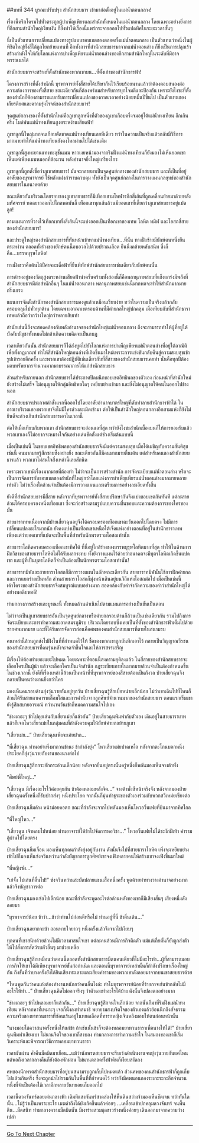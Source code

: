 ##บทที่ 344 บูรณะปรับปรุง
สำนักสยบธาร เข้ามาก่อตั้งอยู่ในแม่น้ำตอนกลาง!

เรื่องนี้ครึกโครมไปทั่วตระกูลผู้บำเพ็ญเพียรและสำนักทั้งหมดในแม่น้ำตอนกลาง โดยเฉพาะอย่างยิ่งการที่อีกสามสำนักใหญ่เงียบงัน ก็ยิ่งทำให้เรื่องนี้แพร่กระจายออกไปทั่วแปดทิศในระยะเวลาสั้นๆ

นี่เป็นตัวแทนการเปลี่ยนแปลงทางรูปแบบขอบเขตของตลอดทั้งแม่น้ำตอนกลาง เป็นตัวแทนว่าหนึ่งในผู้พิชิตใหญ่ทั้งสี่ได้ถูกโยกย้ายแทนที่ อีกทั้งการที่สำนักสยบธารมาจากแม่น้ำตอนล่าง ก็ยิ่งเป็นการปลุกเร้าสร้างกำลังใจให้กับโลกแห่งการบำเพ็ญเพียรแม่น้ำตอนล่างของอีกสามสำนักใหญ่ในระดับที่มิอาจพรรณนาได้

สำนักสยบธารจะสร้างที่ตั้งสำนักของพวกเขาบน...ที่ตั้งเก่าของสำนักธารฟ้า!

โครงการสร้างที่ตั้งสำนักนี้ บุรพาจารย์ทั้งสี่สายได้ปรึษากันไว้เรียบร้อยนานแล้วว่าต้องตอบสนองต่อความต้องการของทั้งสี่สาย ขณะเดียวกันก็ต้องพร้อมสำหรับการบุกโจมตีและป้องกัน เพราะยังไงซะที่ตั้งของสำนักก็ต้องสามารถแบกรับการเปลี่ยนแปลงของกาลเวลาอย่างน้อยหมื่นปีขึ้นไป เป็นตัวแทนของเกียรติยศและความรุ่งโรจน์ของสำนักสยบธาร!

จุดศูนย์กลางของที่ตั้งสำนักใหม่คือภูเขาลูกหนึ่งที่ตัวของภูเขาเกือบครึ่งจมอยู่ใต้แม่น้ำทงเทียน อีกเกินครึ่ง โผล่พ้นแม่น้ำทงเทียนสูงตระหง่านเสียดฟ้า!

ภูเขาลูกนี้ใหญ่มากจนเกือบตัดขาดแม่น้ำทงเทียนเลยทีเดียว ทว่าในความเป็นจริงแล้วกลับมีวิธีการมากมายทำให้แม่น้ำทงเทียนยังคงไหลผ่านไปได้เช่นเดิม

ภูเขาลูกนี้สูงทะยานแทงทะลุชั้นเมฆ หากเงยหน้ามองจากริมฝั่งแม่น้ำทงเทียนก็ยังมองไม่เห็นยอดเขา เห็นแค่เพียงเมฆหมอกที่ล้อมวน พลังอำนาจยิ่งใหญ่เกรียงไกร

ภูเขาลูกนี้ถูกตั้งชื่อว่าภูเขาสยบธาร! มันจะกลายมาเป็นจุดศูนย์กลางของสำนักสยบธาร และก็เป็นที่อยู่อาศัยของบุรพาจารย์ ใช้พลังแฝงกำราบควบคุม ทั้งยังเป็นจุดศูนย์กลางในการวางแผนกลยุทธ์ของสำนักสยบธารในอนาคตด้วย

ขณะเดียวกันบริเวณโดยรอบของภูเขาสยบธารก็มีเทือกเขามโหฬารอีกสี่เส้นที่ถูกเคลื่อนย้ายมาด้วยพลังมหัศจรรย์ ทอดยาวออกไปไกลพอพันลี้ เทือกเขาทุกเส้นล้วนมียอดเขาที่เตี้ยกว่าภูเขาสยบธารอยู่แปดลูก!

ตามแผนการที่วางไว้เทือกเขาทั้งสี่เส้นนี้จะแบ่งออกเป็นเทือกเขาของเทพ โลหิต ทมิฬ และโอสถสี่สายของสำนักสยบธาร!

และประตูใหญ่ของสำนักสยบธารที่หันหน้าเข้าหาแม่น้ำทงเทียน...ที่นั่น ทางฝั่งซ้ายมียักษ์ตนหนึ่งยืนตระหง่าน ตลอดทั้งร่างของยักษ์ตนนี้อบอวลไปด้วยปราณเลือด ยืนนิ่งคล้ายหลับสนิท ซึ่งก็คือ...บรรพบุรุษโลหิต!

ทางฝั่งขวาคือต้นไม้ปีศาจมะเดื่อฟ้าที่ยืนพิทักษ์สำนักสยบธารเช่นเดียวกับยักษ์ตนนั้น

การดำรงอยู่ของวัตถุสูงตระหง่านเสียดฟ้าน่าครั่นคร้ามทั้งสองนี้ก็คือพลานุภาพสยบที่แข็งแกร่งมีพลังที่สำนักสยบธารมีต่อสำนักอื่นๆ ในแม่น้ำตอนกลาง พลานุภาพสยบเช่นนี้มากพอจะทำให้สำนักมากมายกริ่งเกรง

แผนการจัดตั้งสำนักของสำนักสยบธารมองดูแล้วเหมือนเรียบง่าย ทว่าในความเป็นจริงแล้วกลับครอบคลุมไปทั่วทุกด้าน โดยเฉพาะอาณาเขตรอบด้านที่มีค่ายกลใหญ่ปกคลุม เมื่อเทียบกับที่สำนักธาราเทพแล้วถือว่ากว้างใหญ่กว่าหลายสิบเท่า

สำนักเช่นนี้ถึงจะสอดคล้องกับพลังอำนาจของสำนักใหญ่แม่น้ำตอนกลาง ถึงจะสามารถทำให้ผู้ที่อยู่ใต้บังคับบัญชาทั้งหมดไม่กล้าเกิดความคิดจะเป็นกบฎ

เวลาเดียวกันนั้น สำนักสยบธารก็ได้ส่งทูตไปยังโลกแห่งการบำเพ็ญเพียรแม่น้ำตอนล่างที่อยู่ใต้อาณัติเพื่อตั้งกฏเกณฑ์ ทำให้สี่สำนักใหญ่ตอนล่างที่เกิดขึ้นมาใหม่เพราะการแข่งขันกลับคืนสู่ความสงบสุขเข้ารูปเข้ารอยอีกครั้ง และพวกเขาต้องปฏิบัติเช่นเดียวกับที่สี่สายของสำนักสยบธารเคยทำ นั่นคือทุกปีต้องมอบทรัพยากรจำนวนมากมาบรรณาการให้แก่สำนักสยบธาร

ส่วนสำหรับภายนอก สำนักสยบธารได้ประกาศปิดผนึกขอบเขตอิทธิพลของตัวเอง ก่อนหน้าที่สำนักใหม่ยังสร้างไม่เสร็จ ไม่อนุญาตให้กลุ่มอิทธิพลใดๆ เหยียบย่างเข้ามา และยิ่งไม่อนุญาตให้คนในออกไปข้างนอก

สำนักสยบธารประกาศคำสั่งแรกนี้ออกไปโดยอาศัยอำนาจบาตรใหญ่ที่ดับทำลายสำนักธารฟ้าได้ ในอาณาบริเวณของพวกเขาจึงไม่มีใครล่วงละเมิดเข้ามา ต่อให้เป็นสำนักใหญ่ตอนกลางอีกสามแห่งก็ยังไม่ยินดีจะล่วงเกินสำนักสยบธารเอาในเวลานี้

ต่อให้เมื่อเทียบกับพวกเขา สำนักสยบธารจะอ่อนแอที่สุด ทว่ายังไงซะสำนักเบื้องบนก็ให้การยอมรับแล้ว พวกเขาเองก็ไม่อยากจะหมางใจกันอย่างเด่นชัดตั้งแต่ช่วงเริ่มต้นแบบนี้

เมื่อเป็นเช่นนี้ ในขอบเขตอิทธิพลของสำนักสยบธารจึงมีแต่ความสงบสุข เมื่อได้เผชิญกับความสันติสุขเช่นนี้ คนมากมายรู้สึกซาบซึ้งอย่างยิ่ง ขณะเดียวกันก็มีคนมากมายตื่นเต้น แต่สำหรับคนของสำนักสยบธารแล้ว พวกเขาไม่สนใจสิ่งเหล่านี้เลยสักนิด

เพราะพวกเขามีเรื่องมากมายที่ต้องทำ ไม่ว่าจะเป็นการสร้างสำนัก การจัดระเบียบแม่น้ำตอนล่าง หรือจะเป็นการจัดการกับขอบเขตของสำนักที่ใหญ่กว่าโลกแห่งการบำเพ็ญเพียรแม่น้ำตอนล่างมากมายหลายเท่าตัว ไม่ว่าเรื่องใดล้วนจำเป็นต้องมีการวางแผนและเตรียมการอย่างละเอียดทั้งสิ้น

ยังดีที่สำนักสยบธารมีสี่สาย หลังจากที่บุรพาจารย์ทั้งสี่สายปรึกษากันจึงแบ่งขอบเขตกันทันที แต่ละสายล้วนได้ครอบครองหนึ่งเทือกเขา ซึ่งจะก่อสร้างตามรูปแบบความชื่นชอบและความต้องการของใครของมัน

สายธาราเทพเนื่องจากมีป๋ายเสี่ยวฉุนอยู่จึงได้ครอบครองเทือกเขาตะวันออกไปโดยตรง ไม่มีการเปลี่ยนแปลงอะไรมากนัก ยังคงแบ่งเป็นเทือกเขาเหนือใต้เจ็ดแห่งอย่างตอนที่อยู่ในสำนักธาราเทพ เพียงแต่ว่ายอดเขาที่แปดจะเป็นพื้นที่สำหรับนักพรตรวมโอสถเท่านั้น

สายธาราโลหิตครอบครองเทือกเขาทิศใต้ ที่นี่อยู่ใกล้ร่างของบรรพบุรุษโลหิตมากที่สุด ทำให้ในด้านการฝึกวิชาของสายธาราโลหิตไม่ได้รับผลกระทบ ทั้งยังวางแผนไว้ด้วยว่าอนาคตจะมีบุตรโลหิตเกิดขึ้นแปดเขา และผู้ที่เป็นบุตรโลหิตก็จำเป็นต้องเป็นนักพรตรวมโอสถเท่านั้น!

สายธาราทมิฬและสายธาราโอสถก็มีการวางแผนในลักษณะเดียวกัน สายธาราทมิฬนั้นใช้การฝึกค่ายกลและการแยกร่างเป็นหลัก ส่วนสายธาราโอสถก็มุ่งหน้าเดินอยู่บนวิถีแห่งโอสถต่อไป เมื่อเป็นเช่นนี้ เค้าโครงของสำนักสยบธารจึงสมบูรณ์แบบอย่างมาก สอดคล้องกับคำจำกัดความของคำว่าสำนักใหญ่ได้อย่างพอดิบพอดี!

ท่ามกลางการสร้างและบูรณะนี้ ทั้งหมดล้วนดำเนินไปตามแผนการอย่างเป็นขั้นเป็นตอน

ไม่ว่าจะเป็นภูเขาสยบธารอันเป็นจุดศูนย์กลางหรือค่ายกลรอบด้านก็ล้วนเป็นเช่นเดียวกัน รวมไปถึงการจัดระเบียบและการทำความสะอาดสมรภูมิรบ บริเวณโดยรอบซึ่งเคยเป็นที่ตั้งของสำนักธารฟ้าเต็มไปด้วยซากศพมากมาย และที่ได้รับการจัดการก่อนคือศพของคนสำนักสยบธารที่ตายในสนามรบ

คนเหล่านี้ล้วนถูกส่งไปฝังในที่ที่กำหนดไว้ให้ ชื่อของพวกเขาถูกบันทึกเอาไว้ กลายเป็นวิญญาณวีรชนของสำนักสยบธารที่คนรุ่นหลังจะจดจำขึ้นใจและให้การสรรเสริญ

มีเรื่องให้ต้องทำเยอะแยะไปหมด โดยเฉพาะที่ตอนนี้สงครามยุติลงแล้ว ในสี่สายของสำนักสยบธารจะเลือกใครเป็นผู้นำ แล้วจะเลือกใครเป็นเจ้าสำนัก กฎระเบียบภายในมากมายล้วนจำเป็นต้องกำหนดขึ้นในช่วงเวลานี้ ยังดีที่เรื่องเหล่านี้ล้วนเป็นหน้าที่ที่บุรพาจารย์ของสี่สายต้องเป็นกังวล ป๋ายเสี่ยวฉุนจึงกลายเป็นคนว่างงานยิ่งกว่าใคร

มองเห็นคนรอบด้านยุ่งวุ่นวายกันอยู่ทุกวัน ป๋ายเสี่ยวฉุนรู้สึกเบื่อหน่ายเล็กน้อย ไม่ว่าเขาเดินไปที่ไหนก็ล้วนได้รับสายตาเคารพเลื่อมใสและการคำนับจากลูกศิษย์จำนวนมากของสำนักสยบธาร ตอนแรกเริ่มเขายังรู้สึกสบายอารมณ์ ทว่านานวันเข้าก็หมดความสนใจไปเอง

“ช่างเถอะๆ ข้าไปคุยเล่นกับเสี่ยวเม่ยก็แล้วกัน” ป๋ายเสี่ยวฉุนพึมพำกับตัวเอง เดินอยู่ในสายธาราเทพ แล้วก็เจอโหวเสี่ยวเม่ยในกลุ่มคนที่กำลังควบคุมให้ยักษ์ค่ายกลย้ายภูเขา

“เสี่ยวเม่ย...” ป๋ายเสี่ยวฉุนเพิ่งจะเอ่ยปาก...

“พี่เสี่ยวฉุน ท่านอย่าเพิ่งมากวนข้านะ ข้ากำลังยุ่ง” โหวเสี่ยวเม่ยปาดเหงื่อ หลังจากตะโกนบอกหนึ่งประโยคก็ยุ่งวุ่นวายกับงานของนางต่อไป

ป๋ายเสี่ยวฉุนรู้สึกกระอักกระอ่วนเล็กน้อย หลังจากยืนอยู่ตรงนั้นครู่หนึ่งก็พลันมองเห็นจางต้าพั่ง

“ศิษย์พี่ใหญ่...”

“เสี่ยวฉุน มีเรื่องอะไรไว้ค่อยคุยกัน ข้าต้องหลอมพลังจิต...” จางต้าพั่งสีหน้าจริงจัง หลังจากมองป๋ายเสี่ยวฉุนครั้งหนึ่งก็รับปากส่งๆ หนึ่งประโยค จากนั้นก็มุ่นทำธุระของตัวเองร่วมกับพวกสวีเหม่ยเซียงต่อ

ป๋ายเสี่ยวฉุนยิ้มค้าง หน้าม่อยคอตก ขณะที่กำลังจะจากไปพลันมองเห็นโหวอวิ๋นเฟยที่บินมาจากทิศไกล

“พี่ใหญ่โหว...”

“เสี่ยวฉุน เจ้าหลบไปหน่อย ท่านอาจารย์ให้ข้าไปจัดการหอวิชา...” โหวอวิ๋นเฟยไม่ได้ชะงักฝีเท้า คำรามอู้ผ่านไปโดยตรง

ป๋ายเสี่ยวฉุนยิ้มเจื่อน มองเห็นทุกคนกำลังยุ่งอยู่กับงาน ดังนั้นจึงไปที่สายธาราโลหิต เพิ่งจะเหยียบย่างเข้าไปก็มองเห็นซ่งจวินหว่านกำลังบัญชาการลูกศิษย์เขาจงเฟิงหลายคนให้สร้างเขาจงเฟิงขึ้นมาใหม่

“พี่หญิงซ่ง...”

“เย่จั้ง ไปเล่นที่อื่นไป!” ซ่งจวินหว่านสะบัดปลายแขนเสื้อหนึ่งครั้ง พูดด้วยท่าทางวางอำนาจอย่างมากแล้วจึงบัญชาการต่อ

ป๋ายเสี่ยวฉุนมองเซ่อไปเล็กน้อย ขณะที่กำลังจะพูดอะไรต่อด้านหลังของเขาก็มีเสียงสั่นๆ เสียงหนึ่งดังลอยมา

“บุรพาจารย์น้อย ข้าว่า...ข้าว่าท่านไปก่อนดีหรือไม่ ท่านอยู่ที่นี่ ข้าตื่นเต้น...”

ป๋ายเสี่ยวฉุนอยากจะบ้า ถอนหายใจยาวๆ หนึ่งครั้งแล้วจึงจากไปเงียบๆ

ทุกคนที่เขาสนิทด้วยล้วนไม่มีเวลามาสนใจเขา แต่ละคนล้วนมีภารกิจติดตัว แม้แต่เถี่ยตั้นก็ยังถูกส่งตัวให้ไปสั่งการสัตว์รบตัวอื่นๆ มาช่วยเหลือ

ป๋ายเสี่ยวฉุนรู้สึกเหมือนว่าตอนนี้ตลอดทั้งสำนักสยบธารมีตนคนเดียวที่ไม่มีอะไรทำ...ผู้ที่สามารถมอบภารกิจให้เขาได้มีเพียงบุรพาจารย์ขั้นก่อกำเนิด และตอนนี้บุรพาจารย์เหล่านั้นก็กำลังปรึกษาเรื่องใหญ่กัน ถึงขั้นที่ว่าบางครั้งยังได้ยินเสียงทะเลาะและเสียงคำรามของพวกเขาดังลอยมาจากบนเขาสยบธารด้วย

“ไหนพูดกันว่าคนเก่งต้องทำงานหนักกว่าคนอื่นไงล่ะ ทำไมบุรพาจารย์น้อยที่ร้ายกาจเช่นข้ากลับไม่มีอะไรให้ทำ...” ป๋ายเสี่ยวฉุนคิดไม่ออกจริงๆ ว่าตัวเองทำอะไรได้บ้าง ดังนั้นจึงปลงตกอย่างมาก

“ช่างเถอะๆ ข้าไปหลอมยาก็แล้วกัน...” ป๋ายเสี่ยวฉุนรู้สึกจนใจเล็กน้อย จากนั้นก็มาที่ริมฝั่งแม่น้ำทงเทียน หลังจากหาที่เหมาะๆ เจอก็นั่งลงทำสมาธิ พยายามสงบจิตใจของตัวเองแล้วย้อนนึกถึงสัจธรรมความจริงของยาทวนธาราที่ซ่อนเร้นอยู่ในหยดเลือดที่ทารกหญิงเจินหลิงมอบให้ตนก่อนหน้านั้น

“นางมอบโชควาสนาครั้งหนึ่งให้แก่ข้า ถ้าเช่นนั้นข้าก็จะต้องหลอมยาทวนธาราเพื่อนางให้ได้!” ป๋ายเสี่ยวฉุนพึมพำเสียงเบา ไม่นานจิตใจของเขาก็สงบลง ท่ามกลางการทำความเข้าใจ ในสมองของเขาก็เริ่มวิเคราะห์และพิจารณาวิธีการหลอมยาทวนธารา

เวลาผันผ่าน ค่ำคืนมืดมิดมาเยือน...แม้ว่านักพรตสยบธารจะรีบเร่งดำเนินงานจนยุ่งวุ่นวายกันแค่ไหน แต่พอถึงเวลากลางคืนก็ยังต้องพักผ่อน ไม่นานตลอดทั้งฟ้าดินก็เงียบสงัดลง

ศพของนักพรตสำนักสยบธารที่อยู่บนสนามรบถูกเก็บไปหมดแล้ว ส่วนศพของคนสำนักธารฟ้าก็ถูกเก็บไปแล้วเกินครึ่ง ซึ่งจะถูกนำไปรวมกันในพื้นที่ที่กำหนดไว้ ทว่ายังมีศพนอนกองระเกะระกะอีกจำนวนหนึ่งที่จำเป็นต้องใช้เวลาอีกหลายวันทยอยเก็บออกไป

เวลานี้ดวงจันทร์ลอยเด่นกลางฟ้า เดิมทีแสงจันทร์สาดส่องให้พื้นดินสว่างจ้ามองเห็นชัดเจน ทว่าทันใดนั้น...ไม่รู้ว่าเป็นเพราะอะไร เมฆดำถึงได้บังเกิดขึ้นแล้วค่อยๆ ...เคลื่อนเข้าปกคลุมดวงจันทร์ จนพื้นดิน...มืดสนิท ท่ามกลางความมืดมิดนั้น มีเงาร่างสวมชุดขาวร่างหนึ่งค่อยๆ เดินออกมาจากความว่างเปล่า

------


[Go To Next Chapter]( ./19.md)